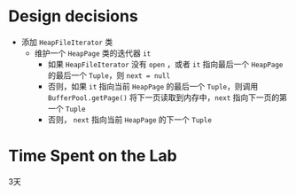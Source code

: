 # Design decisions

- 添加 `HeapFileIterator` 类
  - 维护一个 `HeapPage` 类的迭代器 `it`
    - 如果 `HeapFileIterator` 没有 `open` ，或者 `it` 指向最后一个 `HeapPage` 的最后一个 `Tuple`，则 `next = null`
    - 否则，如果 `it` 指向当前 `HeapPage` 的最后一个 `Tuple`，则调用 `BufferPool.getPage()` 将下一页读取到内存中，`next` 指向下一页的第一个 `Tuple`
    - 否则， `next` 指向当前 `HeapPage` 的下一个 `Tuple`

# Time Spent on the Lab

3天
